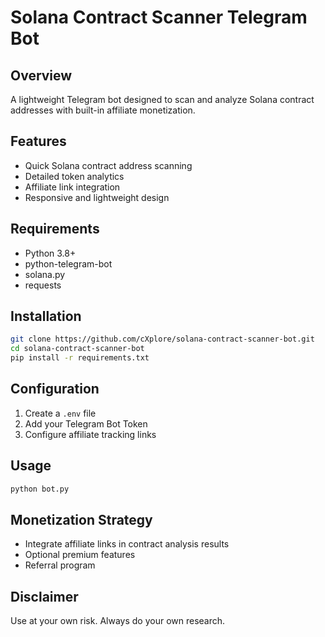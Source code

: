 # Solana Contract Scanner Telegram Bot

## Overview
A lightweight Telegram bot designed to scan and analyze Solana contract addresses with built-in affiliate monetization.

## Features
- Quick Solana contract address scanning
- Detailed token analytics
- Affiliate link integration
- Responsive and lightweight design

## Requirements
- Python 3.8+
- python-telegram-bot
- solana.py
- requests

## Installation
```bash
git clone https://github.com/cXplore/solana-contract-scanner-bot.git
cd solana-contract-scanner-bot
pip install -r requirements.txt
```

## Configuration
1. Create a `.env` file
2. Add your Telegram Bot Token
3. Configure affiliate tracking links

## Usage
```bash
python bot.py
```

## Monetization Strategy
- Integrate affiliate links in contract analysis results
- Optional premium features
- Referral program

## Disclaimer
Use at your own risk. Always do your own research.
